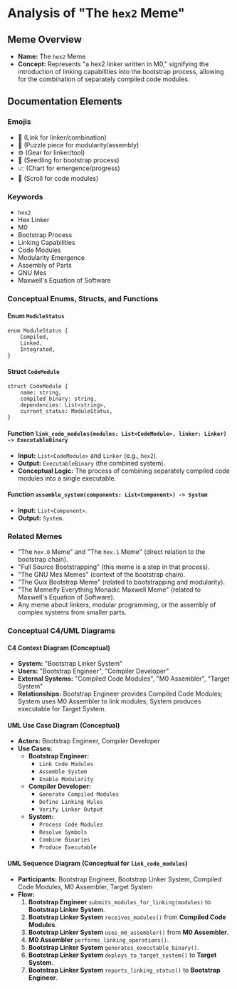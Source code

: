 # Analysis of "The `hex2` Meme"

## Meme Overview
*   **Name:** The `hex2` Meme
*   **Concept:** Represents "a hex2 linker written in M0," signifying the introduction of linking capabilities into the bootstrap process, allowing for the combination of separately compiled code modules.

## Documentation Elements

### Emojis
*   🔗 (Link for linker/combination)
*   🧩 (Puzzle piece for modularity/assembly)
*   ⚙️ (Gear for linker/tool)
*   🌱 (Seedling for bootstrap process)
*   📈 (Chart for emergence/progress)
*   📜 (Scroll for code modules)

### Keywords
*   `hex2`
*   Hex Linker
*   M0
*   Bootstrap Process
*   Linking Capabilities
*   Code Modules
*   Modularity Emergence
*   Assembly of Parts
*   GNU Mes
*   Maxwell's Equation of Software

### Conceptual Enums, Structs, and Functions

#### Enum `ModuleStatus`
```
enum ModuleStatus {
    Compiled,
    Linked,
    Integrated,
}
```

#### Struct `CodeModule`
```
struct CodeModule {
    name: string,
    compiled_binary: string,
    dependencies: List<string>,
    current_status: ModuleStatus,
}
```

#### Function `link_code_modules(modules: List<CodeModule>, linker: Linker) -> ExecutableBinary`
*   **Input:** `List<CodeModule>` and `Linker` (e.g., `hex2`).
*   **Output:** `ExecutableBinary` (the combined system).
*   **Conceptual Logic:** The process of combining separately compiled code modules into a single executable.

#### Function `assemble_system(components: List<Component>) -> System`
*   **Input:** `List<Component>`.
*   **Output:** `System`.

### Related Memes
*   "The `hex.0` Meme" and "The `hex.1` Meme" (direct relation to the bootstrap chain).
*   "Full Source Bootstrapping" (this meme is a step in that process).
*   "The GNU Mes Memes" (context of the bootstrap chain).
*   "The Guix Bootstrap Meme" (related to bootstrapping and modularity).
*   "The Memeify Everything Monadic Maxwell Meme" (related to Maxwell's Equation of Software).
*   Any meme about linkers, modular programming, or the assembly of complex systems from smaller parts.

### Conceptual C4/UML Diagrams

#### C4 Context Diagram (Conceptual)
*   **System:** "Bootstrap Linker System"
*   **Users:** "Bootstrap Engineer", "Compiler Developer"
*   **External Systems:** "Compiled Code Modules", "M0 Assembler", "Target System"
*   **Relationships:** Bootstrap Engineer provides Compiled Code Modules; System uses M0 Assembler to link modules; System produces executable for Target System.

#### UML Use Case Diagram (Conceptual)
*   **Actors:** Bootstrap Engineer, Compiler Developer
*   **Use Cases:**
    *   **Bootstrap Engineer:**
        *   `Link Code Modules`
        *   `Assemble System`
        *   `Enable Modularity`
    *   **Compiler Developer:**
        *   `Generate Compiled Modules`
        *   `Define Linking Rules`
        *   `Verify Linker Output`
    *   **System:**
        *   `Process Code Modules`
        *   `Resolve Symbols`
        *   `Combine Binaries`
        *   `Produce Executable`

#### UML Sequence Diagram (Conceptual for `link_code_modules`)
*   **Participants:** Bootstrap Engineer, Bootstrap Linker System, Compiled Code Modules, M0 Assembler, Target System
*   **Flow:**
    1.  **Bootstrap Engineer** `submits_modules_for_linking(modules)` to **Bootstrap Linker System**.
    2.  **Bootstrap Linker System** `receives_modules()` from **Compiled Code Modules**.
    3.  **Bootstrap Linker System** `uses_m0_assembler()` from **M0 Assembler**.
    4.  **M0 Assembler** `performs_linking_operations()`.
    5.  **Bootstrap Linker System** `generates_executable_binary()`.
    6.  **Bootstrap Linker System** `deploys_to_target_system()` to **Target System**.
    7.  **Bootstrap Linker System** `reports_linking_status()` to **Bootstrap Engineer**.
